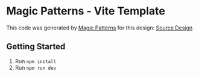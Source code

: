 # Magic Patterns - Vite Template

This code was generated by [Magic Patterns](https://magicpatterns.com) for this design: [Source Design](https://magicpatterns.com/c/4nqz1wfeqqfsqmcpgzzz6w)

## Getting Started

1. Run `npm install`
2. Run `npm run dev`
